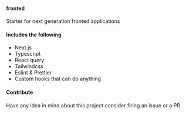 #### fronted

Starter for next generation fronted applications

#### Includes the following

-   Next.js
-   Typescript
-   React query
-   Tailwindcss
-   Eslint & Prettier
-   Custom hooks that can do anything


#### Contribute

Have any idea in mind about this project consider firing an issue or a PR



